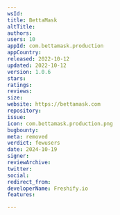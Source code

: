 ```yaml
---
wsId: 
title: BettaMask
altTitle: 
authors: 
users: 10
appId: com.bettamask.production
appCountry: 
released: 2022-10-12
updated: 2022-10-12
version: 1.0.6
stars: 
ratings: 
reviews: 
size: 
website: https://bettamask.com
repository: 
issue: 
icon: com.bettamask.production.png
bugbounty: 
meta: removed
verdict: fewusers
date: 2024-10-19
signer: 
reviewArchive: 
twitter: 
social: 
redirect_from: 
developerName: Freshify.io
features: 

---
```


